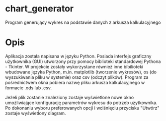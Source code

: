 # chart_generator
Program generujący wykres na podstawie danych z arkusza kalkulacyjnego

Opis
=====================================================================   
Aplikacja została napisana w języku Python. Posiada interfejs graficzny użytkownika (GUI)
utworzony przy pomocy biblioteki standardowej Pythona - Tkinter. W projekcie zostały wykorzystane
również inne bibilioteki wbudowane języka Python, m.in. matplotlib (tworzenie wykresów), os (do 
wyszukiwania pliku w systemie) oraz csv (odczyt plików). Program za pośrednictwem okna pobiera 
nazwę pliku arkusza kalkulacyjnego w formacie .ods lub .csv.

Jeżeli plik zostanie znaleziony zostaje wyświetlone nowe okno umożliwiające konfigurację
parametrów wykresu do potrzeb użytkownika. Po dokonaniu wyboru preferowanych opcji i wciśnięciu
przycisku "Utwórz" zostaje wyświetlony diagram.

